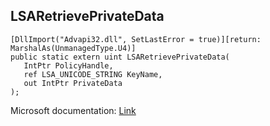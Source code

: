 ## LSARetrievePrivateData

```
[DllImport("Advapi32.dll", SetLastError = true)][return: MarshalAs(UnmanagedType.U4)]
public static extern uint LSARetrievePrivateData(
   IntPtr PolicyHandle,
   ref LSA_UNICODE_STRING KeyName,
   out IntPtr PrivateData
);
```

Microsoft documentation: [Link](https://docs.microsoft.com/en-us/windows/win32/api/ntsecapi/nf-ntsecapi-lsaretrieveprivatedata)
